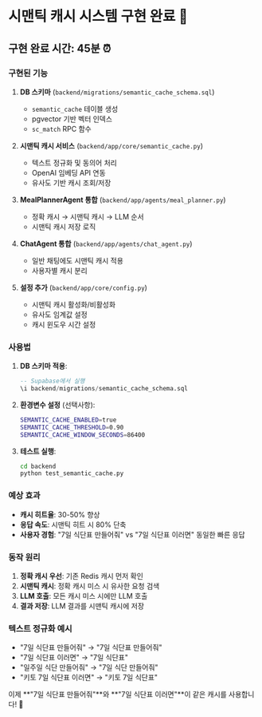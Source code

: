 # 시맨틱 캐시 시스템 구현 완료 🧠

## 구현 완료 시간: **45분** ⏰

### 구현된 기능

1. **DB 스키마** (`backend/migrations/semantic_cache_schema.sql`)
   - `semantic_cache` 테이블 생성
   - pgvector 기반 벡터 인덱스
   - `sc_match` RPC 함수

2. **시맨틱 캐시 서비스** (`backend/app/core/semantic_cache.py`)
   - 텍스트 정규화 및 동의어 처리
   - OpenAI 임베딩 API 연동
   - 유사도 기반 캐시 조회/저장

3. **MealPlannerAgent 통합** (`backend/app/agents/meal_planner.py`)
   - 정확 캐시 → 시맨틱 캐시 → LLM 순서
   - 시맨틱 캐시 저장 로직

4. **ChatAgent 통합** (`backend/app/agents/chat_agent.py`)
   - 일반 채팅에도 시맨틱 캐시 적용
   - 사용자별 캐시 분리

5. **설정 추가** (`backend/app/core/config.py`)
   - 시맨틱 캐시 활성화/비활성화
   - 유사도 임계값 설정
   - 캐시 윈도우 시간 설정

### 사용법

1. **DB 스키마 적용**:
   ```sql
   -- Supabase에서 실행
   \i backend/migrations/semantic_cache_schema.sql
   ```

2. **환경변수 설정** (선택사항):
   ```bash
   SEMANTIC_CACHE_ENABLED=true
   SEMANTIC_CACHE_THRESHOLD=0.90
   SEMANTIC_CACHE_WINDOW_SECONDS=86400
   ```

3. **테스트 실행**:
   ```bash
   cd backend
   python test_semantic_cache.py
   ```

### 예상 효과

- **캐시 히트율**: 30-50% 향상
- **응답 속도**: 시맨틱 히트 시 80% 단축
- **사용자 경험**: "7일 식단표 만들어줘" vs "7일 식단표 이러면" 동일한 빠른 응답

### 동작 원리

1. **정확 캐시 우선**: 기존 Redis 캐시 먼저 확인
2. **시맨틱 캐시**: 정확 캐시 미스 시 유사한 요청 검색
3. **LLM 호출**: 모든 캐시 미스 시에만 LLM 호출
4. **결과 저장**: LLM 결과를 시맨틱 캐시에 저장

### 텍스트 정규화 예시

- "7일 식단표 만들어줘" → "7일 식단표 만들어줘"
- "7일 식단표 이러면" → "7일 식단표"
- "일주일 식단 만들어줘" → "7일 식단 만들어줘"
- "키토 7일 식단표 이러면" → "키토 7일 식단표"

이제 **"7일 식단표 만들어줘"**와 **"7일 식단표 이러면"**이 같은 캐시를 사용합니다! 🎉
